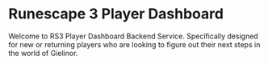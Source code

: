 # Runescape 3 Player Dashboard

Welcome to RS3 Player Dashboard Backend Service. Specifically designed for new or returning players who are looking to figure out their next steps in the world of Gielinor.